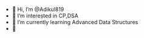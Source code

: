 - 👋 Hi, I’m @Adikul819
- 👀 I’m interested in CP,DSA
- 🌱 I’m currently learning Advanced Data Structures
- 🦅

<!---
Adikul819/Adikul819 is a ✨ special ✨ repository because its `README.md` (this file) appears on your GitHub profile.
You can click the Preview link to take a look at your changes.
--->
